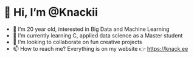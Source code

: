 # 👋 Hi, I’m @Knackii
- 👀 I’m 20 year old, interested in Big Data and Machine Learning
- 🌱 I’m currently learning C, applied data science as a Master student
- 💞️ I’m looking to collaborate on fun creative projects
- 📫 How to reach me? Everything is on my website 👉 <https://knack.ee>

<!---
This is a ✨ special ✨ repository 💞️.
--->
